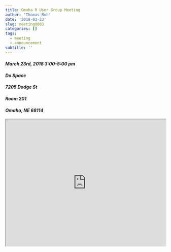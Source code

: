 ```yaml
---
title: Omaha R User Group Meeting
author: 'Thomas Roh'
date: '2018-03-23'
slug: meeting0003
categories: []
tags:
  - meeting
  - announcement
subtitle: ''
---
```


#### *March 23rd, 2018 3:00-5:00 pm*
#### *Do Space*
#### *7205 Dodge St*
#### *Room 201*
#### *Omaha, NE 68114*

<iframe src="http://meetu.ps/e/F1fbt/BTx9f/f" width ="100%" height="400px"></iframe>